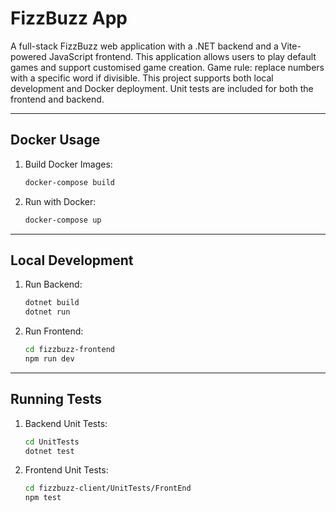 FizzBuzz App
============

A full-stack FizzBuzz web application with a .NET backend and a Vite-powered JavaScript frontend. 
This application allows users to play default games and support customised game creation. 
Game rule: replace numbers with a specific word if divisible.
This project supports both local development and Docker deployment.
Unit tests are included for both the frontend and backend.

--------------------------
Docker Usage
--------------------------

1. Build Docker Images:
   ```bash
   docker-compose build

2. Run with Docker:
   ```bash
   docker-compose up

--------------------------
Local Development
--------------------------

1. Run Backend:
   ```bash
   dotnet build
   dotnet run

2. Run Frontend:
   ```bash
   cd fizzbuzz-frontend
   npm run dev

--------------------------
Running Tests
--------------------------

1. Backend Unit Tests:
   ```bash
   cd UnitTests
   dotnet test

2. Frontend Unit Tests:
   ```bash
   cd fizzbuzz-client/UnitTests/FrontEnd
   npm test
